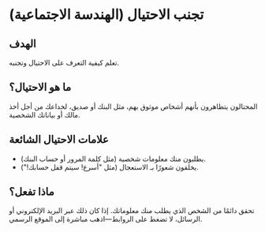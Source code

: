 # تجنب الاحتيال (الهندسة الاجتماعية)

## الهدف
تعلم كيفية التعرف على الاحتيال وتجنبه.

## ما هو الاحتيال؟
المحتالون يتظاهرون بأنهم أشخاص موثوق بهم، مثل البنك أو صديق، لخداعك من أجل أخذ مالك أو بياناتك الشخصية.

## علامات الاحتيال الشائعة
- يطلبون منك معلومات شخصية (مثل كلمة المرور أو حساب البنك).
- يخلقون شعورًا بـ الاستعجال (مثل "أسرع! سيتم قفل حسابك!").

## ماذا تفعل؟
تحقق دائمًا من الشخص الذي يطلب منك معلوماتك. إذا كان ذلك عبر البريد الإلكتروني أو الرسائل، لا تضغط على الروابط—اذهب مباشرة إلى الموقع الرسمي.